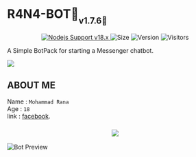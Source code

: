 # R4N4-BOT🤖<sub><sub>v1.7.6🚀</sub></sub>
<p align="center">
	<a href="https://nodejs.org/dist/v16.20.0">
		<img src="https://img.shields.io/badge/Nodejs%20Support-18.x-brightgreen.svg?style=flat-square" alt="Nodejs Support v18.x">
	</a>
  <img alt="Size" src="https://img.shields.io/github/repo-size/YANDEVA/BotPack.svg?style=flat-square&label=size">
  <img alt="Version" src="https://img.shields.io/badge/dynamic/json?color=brightgreen&label=code%20version&prefix=v&query=%24.version&url=https://github.com/YANDEVA/BotPack/raw/main/package.json&style=flat-square">
  <img alt="Visitors" src="https://visitor-badge.laobi.icu/badge?style=flat-square&page_id=YANDEVA.BotPack">
</p>
A Simple BotPack for starting a Messenger chatbot.

<img align="center" src="https://i.ibb.co/gMMvsYf/20240125-225244-0000.png"></a>


## ABOUT ME

Name : ```Mohammad Rana```</br>
Age : ```18```</br>
link : [facebook](https://www.facebook.com/rana.is.busy.okay).</br>

<h3 align="center">
  
  <p align="center"><img src="https://img.shields.io/badge/WLCM%20TO -RANA BOT-green?colorA=%23ff0000&colorB=%23017e40&style=flat-square">  
  
</h3>

![Bot Preview](https://i.imgur.com/gZh1sjU.gif)

